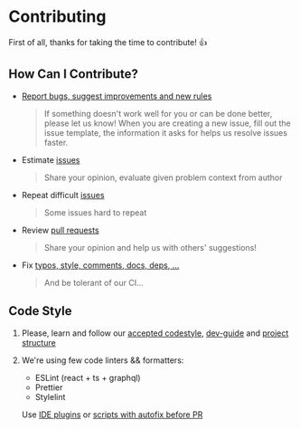 # Contributing
First of all, thanks for taking the time to contribute! :+1:

## How Can I Contribute?
[issues]: https://github.com/niyazm524/github-client/issues
[issues-new]: https://github.com/niyazm524/github-client/issues/new
[pr]: https://github.com/niyazm524/github-client/pulls
[pr-new]: https://github.com/niyazm524/github-client/compare

- [Report bugs, suggest improvements and new rules][issues-new]
   > If something doesn't work well for you or can be done better, please let us know! 
   When you are creating a new issue, fill out the issue template, the information it asks for helps us resolve issues faster.
- Estimate [issues][issues] 
   > Share your opinion, evaluate given problem context from author
- Repeat difficult [issues][issues]
   > Some issues hard to repeat
- Review [pull requests][pr]
   > Share your opinion and help us with others' suggestions!
- Fix [typos, style, comments, docs, deps, ...][pr-new]
   > And be tolerant of our CI...

## Code Style
1. Please, learn and follow our [accepted codestyle](https://github.com/niyazm524/github-client/wiki/CodeStyle), [dev-guide](https://github.com/niyazm524/github-client/wiki/Dev-Guide) and [project structure](https://github.com/niyazm524/github-client/wiki/Project-Structure)
2. We're using few code linters && formatters:
    - ESLint (react + ts + graphql)
    - Prettier
    - Stylelint
    
   Use [IDE plugins](https://github.com/niyazm524/github-client/wiki/Dev-Guide#vscode) or [scripts with autofix before PR](https://github.com/niyazm524/github-client/wiki/Dev-Guide#launch-tests)
